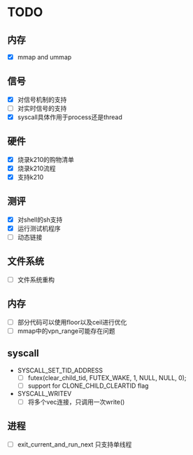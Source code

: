 # TODO

## 内存

- [x] mmap and ummap

## 信号

- [x] 对信号机制的支持
- [ ] 对实时信号的支持
- [x] syscall具体作用于process还是thread

## 硬件

- [x] 烧录k210的购物清单
- [x] 烧录k210流程
- [x] 支持k210

## 测评

- [x] 对shell的sh支持
- [x] 运行测试机程序
- [ ] 动态链接

## 文件系统

- [ ] 文件系统重构

## 内存

- [ ] 部分代码可以使用floor以及ceil进行优化
- [ ] mmap中的vpn_range可能存在问题

## syscall

- SYSCALL_SET_TID_ADDRESS
  - [ ] futex(clear_child_tid, FUTEX_WAKE, 1, NULL, NULL, 0);
  - [ ] support for CLONE_CHILD_CLEARTID flag

- SYSCALL_WRITEV
  - [ ] 将多个vec连接，只调用一次write()

## 进程

- [ ] exit_current_and_run_next 只支持单线程